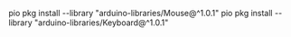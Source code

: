 pio pkg install --library "arduino-libraries/Mouse@^1.0.1"
pio pkg install --library "arduino-libraries/Keyboard@^1.0.1"
